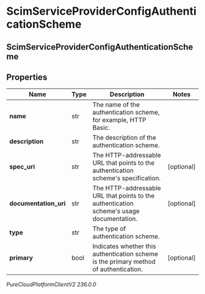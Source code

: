 # ScimServiceProviderConfigAuthenticationScheme

## ScimServiceProviderConfigAuthenticationScheme

## Properties

|Name | Type | Description | Notes|
|------------ | ------------- | ------------- | -------------|
| **name** | str | The name of the authentication scheme, for example, HTTP Basic. | |
| **description** | str | The description of the authentication scheme. | |
| **spec_uri** | str | The HTTP-addressable URL that points to the authentication scheme&#39;s specification. | [optional] |
| **documentation_uri** | str | The HTTP-addressable URL that points to the authentication scheme&#39;s usage documentation. | [optional] |
| **type** | str | The type of authentication scheme. | |
| **primary** | bool | Indicates whether this authentication scheme is the primary method of authentication. | [optional] |



_PureCloudPlatformClientV2 236.0.0_

